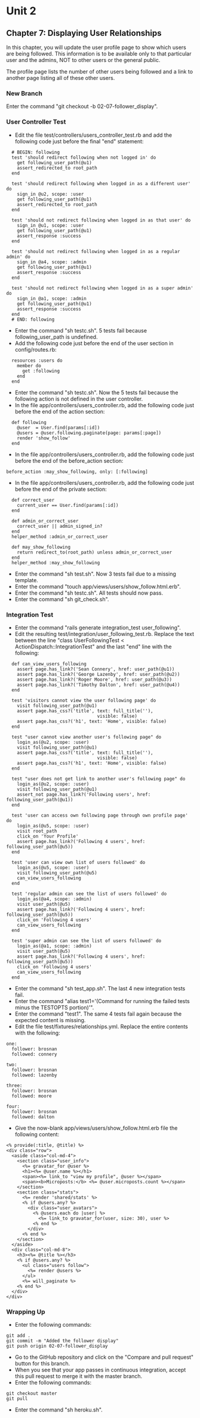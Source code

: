 # Unit 2
## Chapter 7: Displaying User Relationships

In this chapter, you will update the user profile page to show which users are being followed.  This information is to be available only to that particular user and the admins, NOT to other users or the general public.

The profile page lists the number of other users being followed and a link to another page listing all of these other users.

### New Branch
Enter the command "git checkout -b 02-07-follower_display".

### User Controller Test
* Edit the file test/controllers/users_controller_test.rb and add the following code just before the final "end" statement:
```
  # BEGIN: following
  test 'should redirect following when not logged in' do
    get following_user_path(@u1)
    assert_redirected_to root_path
  end

  test 'should redirect following when logged in as a different user' do
    sign_in @u2, scope: :user
    get following_user_path(@u1)
    assert_redirected_to root_path
  end

  test 'should not redirect following when logged in as that user' do
    sign_in @u1, scope: :user
    get following_user_path(@u1)
    assert_response :success
  end

  test 'should not redirect following when logged in as a regular admin' do
    sign_in @a4, scope: :admin
    get following_user_path(@u1)
    assert_response :success
  end

  test 'should not redirect following when logged in as a super admin' do
    sign_in @a1, scope: :admin
    get following_user_path(@u1)
    assert_response :success
  end
  # END: following
```
* Enter the command "sh testc.sh".  5 tests fail because following_user_path is undefined.
* Add the following code just before the end of the user section in config/routes.rb:
```
  resources :users do
    member do
      get :following
    end
  end
```
* Enter the command "sh testc.sh".  Now the 5 tests fail because the following action is not defined in the user controller.
* In the file app/controllers/users_controller.rb, add the following code just before the end of the action section:
```
  def following
    @user  = User.find(params[:id])
    @users = @user.following.paginate(page: params[:page])
    render 'show_follow'
  end
```
* In the file app/controllers/users_controller.rb, add the following code just before the end of the before_action section:
```
before_action :may_show_following, only: [:following]
```
* In the file app/controllers/users_controller.rb, add the following code just before the end of the private section:
```
  def correct_user
    current_user == User.find(params[:id])
  end

  def admin_or_correct_user
    correct_user || admin_signed_in?
  end
  helper_method :admin_or_correct_user

  def may_show_following
    return redirect_to(root_path) unless admin_or_correct_user
  end
  helper_method :may_show_following
```
* Enter the command "sh test.sh".  Now 3 tests fail due to a missing template.
* Enter the command "touch app/views/users/show_follow.html.erb".
* Enter the command "sh testc.sh".  All tests should now pass.
* Enter the command "sh git_check.sh".

### Integration Test
* Enter the command "rails generate integration_test user_following".
* Edit the resulting test/integration/user_following_test.rb.  Replace the text between the line "class UserFollowingTest < ActionDispatch::IntegrationTest" and the last "end" line with the following:
```
  def can_view_users_following
    assert page.has_link?('Sean Connery', href: user_path(@u1))
    assert page.has_link?('George Lazenby', href: user_path(@u2))
    assert page.has_link?('Roger Moore', href: user_path(@u3))
    assert page.has_link?('Timothy Dalton', href: user_path(@u4))
  end

  test 'visitors cannot view the user following page' do
    visit following_user_path(@u1)
    assert page.has_css?('title', text: full_title(''),
                                  visible: false)
    assert page.has_css?('h1', text: 'Home', visible: false)
  end

  test "user cannot view another user's following page" do
    login_as(@u2, scope: :user)
    visit following_user_path(@u1)
    assert page.has_css?('title', text: full_title(''),
                                  visible: false)
    assert page.has_css?('h1', text: 'Home', visible: false)
  end

  test "user does not get link to another user's following page" do
    login_as(@u2, scope: :user)
    visit following_user_path(@u1)
    assert_not page.has_link?('Following users', href: following_user_path(@u1))
  end

  test 'user can access own following page through own profile page' do
    login_as(@u5, scope: :user)
    visit root_path
    click_on 'Your Profile'
    assert page.has_link?('Following 4 users', href: following_user_path(@u5))
  end

  test 'user can view own list of users followed' do
    login_as(@u5, scope: :user)
    visit following_user_path(@u5)
    can_view_users_following
  end

  test 'regular admin can see the list of users followed' do
    login_as(@a4, scope: :admin)
    visit user_path(@u5)
    assert page.has_link?('Following 4 users', href: following_user_path(@u5))
    click_on 'Following 4 users'
    can_view_users_following
  end

  test 'super admin can see the list of users followed' do
    login_as(@a1, scope: :admin)
    visit user_path(@u5)
    assert page.has_link?('Following 4 users', href: following_user_path(@u5))
    click_on 'Following 4 users'
    can_view_users_following
  end
```
* Enter the command "sh test_app.sh".  The last 4 new integration tests fail.
* Enter the command "alias test1='(Command for running the failed tests minus the TESTOPTS portion)'".
* Enter the command "test1".  The same 4 tests fail again because the expected content is missing.
* Edit the file test/fixtures/relationships.yml.  Replace the entire contents with the following:
```
one:
  follower: brosnan
  followed: connery

two:
  follower: brosnan
  followed: lazenby

three:
  follower: brosnan
  followed: moore

four:
  follower: brosnan
  followed: dalton
```
* Give the now-blank app/views/users/show_follow.html.erb file the following content:
```
<% provide(:title, @title) %>
<div class="row">
  <aside class="col-md-4">
    <section class="user_info">
      <%= gravatar_for @user %>
      <h1><%= @user.name %></h1>
      <span><%= link_to "view my profile", @user %></span>
      <span><b>Microposts:</b> <%= @user.microposts.count %></span>
    </section>
    <section class="stats">
      <%= render 'shared/stats' %>
      <% if @users.any? %>
        <div class="user_avatars">
          <% @users.each do |user| %>
            <%= link_to gravatar_for(user, size: 30), user %>
          <% end %>
        </div>
      <% end %>
    </section>
  </aside>
  <div class="col-md-8">
    <h3><%= @title %></h3>
    <% if @users.any? %>
      <ul class="users follow">
        <%= render @users %>
      </ul>
      <%= will_paginate %>
    <% end %>
  </div>
</div>
```

### Wrapping Up
* Enter the following commands:
```
git add .
git commit -m "Added the follower display"
git push origin 02-07-follower_display
```
* Go to the GitHub repository and click on the "Compare and pull request" button for this branch.
* When you see that your app passes in continuous integration, accept this pull request to merge it with the master branch.
* Enter the following commands:
```
git checkout master
git pull
```
* Enter the command "sh heroku.sh".
